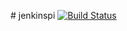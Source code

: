 #   j e n k i n s p i 
[![Build Status](http://ec2-35-173-84-150.compute-1.amazonaws.com/buildStatus/icon?job=pi)](http://ec2-35-173-84-150.compute-1.amazonaws.com/job/pi/) 
 
